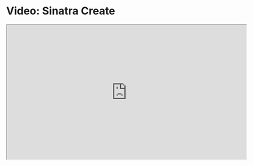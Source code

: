 # Video: Sinatra Create

<iframe src="https://player.vimeo.com/video/594029199/?title=0&byline=0&portrait=0" width="640" height="360" allowfullscreen="allowfullscreen" allow="autoplay; fullscreen; picture-in-picture"></iframe>
